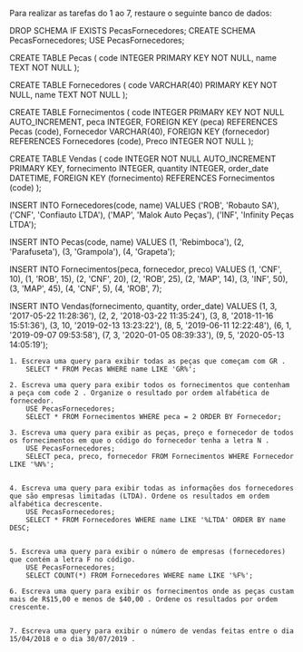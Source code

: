 Para realizar as tarefas do 1 ao 7, restaure o seguinte banco de dados:

DROP SCHEMA IF EXISTS PecasFornecedores;
CREATE SCHEMA PecasFornecedores;
USE PecasFornecedores;

CREATE TABLE Pecas (
  code INTEGER PRIMARY KEY NOT NULL,
  name TEXT NOT NULL
);

CREATE TABLE Fornecedores (
  code VARCHAR(40) PRIMARY KEY NOT NULL,
  name TEXT NOT NULL
);

CREATE TABLE Fornecimentos (
  code INTEGER PRIMARY KEY NOT NULL AUTO_INCREMENT,
  peca INTEGER,
  FOREIGN KEY (peca) REFERENCES Pecas (code),
  Fornecedor VARCHAR(40),
  FOREIGN KEY (fornecedor) REFERENCES Fornecedores (code),
  Preco INTEGER NOT NULL
);

CREATE TABLE Vendas (
  code INTEGER NOT NULL AUTO_INCREMENT PRIMARY KEY,
  fornecimento INTEGER,
  quantity INTEGER,
  order_date DATETIME,
  FOREIGN KEY (fornecimento) REFERENCES Fornecimentos (code)
);

INSERT INTO Fornecedores(code, name)
  VALUES ('ROB', 'Robauto SA'),
    ('CNF', 'Confiauto LTDA'),
    ('MAP', 'Malok Auto Peças'),
    ('INF', 'Infinity Peças LTDA');

INSERT INTO Pecas(code, name)
  VALUES (1, 'Rebimboca'),
    (2, 'Parafuseta'),
    (3, 'Grampola'),
    (4, 'Grapeta');

INSERT INTO Fornecimentos(peca, fornecedor, preco)
  VALUES (1, 'CNF', 10),
    (1, 'ROB', 15),
    (2, 'CNF', 20),
    (2, 'ROB', 25),
    (2, 'MAP', 14),
    (3, 'INF', 50),
    (3, 'MAP', 45),
    (4, 'CNF', 5),
    (4, 'ROB', 7);

INSERT INTO Vendas(fornecimento, quantity, order_date)
  VALUES (1, 3, '2017-05-22 11:28:36'),
    (2, 2, '2018-03-22 11:35:24'),
    (3, 8, '2018-11-16 15:51:36'),
    (3, 10, '2019-02-13 13:23:22'),
    (8, 5, '2019-06-11 12:22:48'),
    (6, 1, '2019-09-07 09:53:58'),
    (7, 3, '2020-01-05 08:39:33'),
    (9, 5, '2020-05-13 14:05:19');
    
    
    1. Escreva uma query para exibir todas as peças que começam com GR .
    	SELECT * FROM Pecas	WHERE name LIKE 'GR%';
    
    2. Escreva uma query para exibir todos os fornecimentos que contenham a peça com code 2 . Organize o resultado por ordem alfabética de fornecedor.
		USE PecasFornecedores;
    	SELECT * FROM Fornecimentos WHERE peca = 2 ORDER BY Fornecedor;
    
    3. Escreva uma query para exibir as peças, preço e fornecedor de todos os fornecimentos em que o código do fornecedor tenha a letra N .
		USE PecasFornecedores;
        SELECT peca, preco, fornecedor FROM Fornecimentos WHERE Fornecedor LIKE '%N%';

    
    4. Escreva uma query para exibir todas as informações dos fornecedores que são empresas limitadas (LTDA). Ordene os resultados em ordem alfabética decrescente.
		USE PecasFornecedores;
		SELECT * FROM Fornecedores WHERE name LIKE '%LTDA' ORDER BY name DESC;
    	
    
    5. Escreva uma query para exibir o número de empresas (fornecedores) que contém a letra F no código.
    	USE PecasFornecedores;
		SELECT COUNT(*) FROM Fornecedores WHERE name LIKE '%F%';
    
    6. Escreva uma query para exibir os fornecimentos onde as peças custam mais de R$15,00 e menos de $40,00 . Ordene os resultados por ordem crescente.
    	
    
    7. Escreva uma query para exibir o número de vendas feitas entre o dia 15/04/2018 e o dia 30/07/2019 .
    	
    
